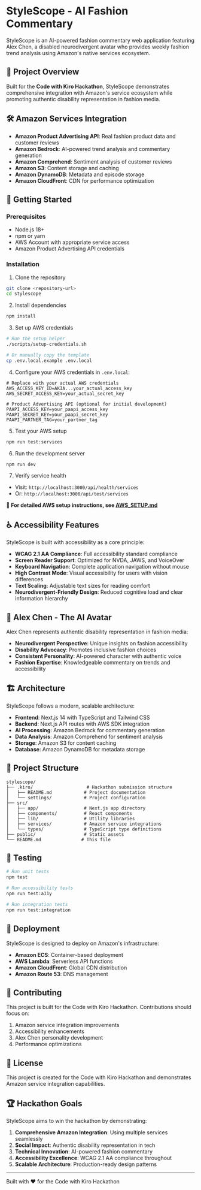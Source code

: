 # StyleScope - AI Fashion Commentary

StyleScope is an AI-powered fashion commentary web application featuring Alex Chen, a disabled neurodivergent avatar who provides weekly fashion trend analysis using Amazon's native services ecosystem.

## 🎯 Project Overview

Built for the **Code with Kiro Hackathon**, StyleScope demonstrates comprehensive integration with Amazon's service ecosystem while promoting authentic disability representation in fashion media.

## 🛠 Amazon Services Integration

- **Amazon Product Advertising API**: Real fashion product data and customer reviews
- **Amazon Bedrock**: AI-powered trend analysis and commentary generation  
- **Amazon Comprehend**: Sentiment analysis of customer reviews
- **Amazon S3**: Content storage and caching
- **Amazon DynamoDB**: Metadata and episode storage
- **Amazon CloudFront**: CDN for performance optimization

## 🚀 Getting Started

### Prerequisites

- Node.js 18+ 
- npm or yarn
- AWS Account with appropriate service access
- Amazon Product Advertising API credentials

### Installation

1. Clone the repository
```bash
git clone <repository-url>
cd stylescope
```

2. Install dependencies
```bash
npm install
```

3. Set up AWS credentials
```bash
# Run the setup helper
./scripts/setup-credentials.sh

# Or manually copy the template
cp .env.local.example .env.local
```

4. Configure your AWS credentials in `.env.local`:
```env
# Replace with your actual AWS credentials
AWS_ACCESS_KEY_ID=AKIA...your_actual_access_key
AWS_SECRET_ACCESS_KEY=your_actual_secret_key

# Product Advertising API (optional for initial development)
PAAPI_ACCESS_KEY=your_paapi_access_key
PAAPI_SECRET_KEY=your_paapi_secret_key
PAAPI_PARTNER_TAG=your_partner_tag
```

5. Test your AWS setup
```bash
npm run test:services
```

6. Run the development server
```bash
npm run dev
```

7. Verify service health
- Visit: `http://localhost:3000/api/health/services`
- Or: `http://localhost:3000/api/test/services`

**📖 For detailed AWS setup instructions, see [AWS_SETUP.md](./AWS_SETUP.md)**

## ♿ Accessibility Features

StyleScope is built with accessibility as a core principle:

- **WCAG 2.1 AA Compliance**: Full accessibility standard compliance
- **Screen Reader Support**: Optimized for NVDA, JAWS, and VoiceOver
- **Keyboard Navigation**: Complete application navigation without mouse
- **High Contrast Mode**: Visual accessibility for users with vision differences
- **Text Scaling**: Adjustable text sizes for reading comfort
- **Neurodivergent-Friendly Design**: Reduced cognitive load and clear information hierarchy

## 🎨 Alex Chen - The AI Avatar

Alex Chen represents authentic disability representation in fashion media:

- **Neurodivergent Perspective**: Unique insights on fashion accessibility
- **Disability Advocacy**: Promotes inclusive fashion choices
- **Consistent Personality**: AI-powered character with authentic voice
- **Fashion Expertise**: Knowledgeable commentary on trends and accessibility

## 🏗 Architecture

StyleScope follows a modern, scalable architecture:

- **Frontend**: Next.js 14 with TypeScript and Tailwind CSS
- **Backend**: Next.js API routes with AWS SDK integration
- **AI Processing**: Amazon Bedrock for commentary generation
- **Data Analysis**: Amazon Comprehend for sentiment analysis
- **Storage**: Amazon S3 for content caching
- **Database**: Amazon DynamoDB for metadata storage

## 📁 Project Structure

```
stylescope/
├── .kiro/                    # Hackathon submission structure
│   ├── README.md            # Project documentation
│   └── settings/            # Project configuration
├── src/
│   ├── app/                 # Next.js app directory
│   ├── components/          # React components
│   ├── lib/                 # Utility libraries
│   ├── services/            # Amazon service integrations
│   └── types/               # TypeScript type definitions
├── public/                  # Static assets
└── README.md               # This file
```

## 🧪 Testing

```bash
# Run unit tests
npm test

# Run accessibility tests
npm run test:a11y

# Run integration tests
npm run test:integration
```

## 🚀 Deployment

StyleScope is designed to deploy on Amazon's infrastructure:

- **Amazon ECS**: Container-based deployment
- **AWS Lambda**: Serverless API functions
- **Amazon CloudFront**: Global CDN distribution
- **Amazon Route 53**: DNS management

## 🤝 Contributing

This project is built for the Code with Kiro Hackathon. Contributions should focus on:

1. Amazon service integration improvements
2. Accessibility enhancements
3. Alex Chen personality development
4. Performance optimizations

## 📄 License

This project is created for the Code with Kiro Hackathon and demonstrates Amazon service integration capabilities.

## 🏆 Hackathon Goals

StyleScope aims to win the hackathon by demonstrating:

1. **Comprehensive Amazon Integration**: Using multiple services seamlessly
2. **Social Impact**: Authentic disability representation in tech
3. **Technical Innovation**: AI-powered fashion commentary
4. **Accessibility Excellence**: WCAG 2.1 AA compliance throughout
5. **Scalable Architecture**: Production-ready design patterns

---

Built with ❤️ for the Code with Kiro Hackathon